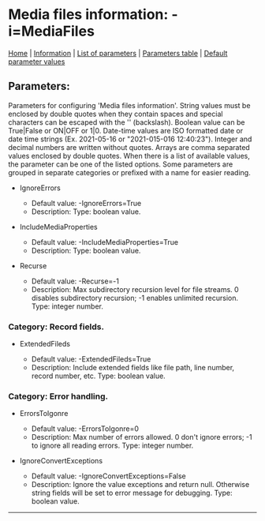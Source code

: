 # Media files information: -i=MediaFiles

[Home](../README.MD) | [Information](mediafiles_info.md) | [List of parameters](mediafiles_parameters_list.md) | [Parameters table](mediafiles_parameters_table.md) |  [Default parameter values](mediafiles_parameters_defaults.md)

## Parameters:
Parameters for configuring 'Media files information'. String values must be enclosed by double quotes when
they contain spaces and special characters can be escaped with the '\' (backslash). Boolean value can be
True|False or ON|OFF or 1|0. Date-time values are ISO formatted date or date time strings (Ex. 2021-05-16 or
"2021-015-016 12:40:23"). Integer and decimal numbers are written without quotes. Arrays are comma separated
values enclosed by double quotes. When there is a list of available values, the parameter can be one of the
listed options. Some parameters are grouped in separate categories or prefixed with a name for easier reading.

 - IgnoreErrors

	* Default value: -IgnoreErrors=True
	* Description: Type: boolean value.

 - IncludeMediaProperties

	* Default value: -IncludeMediaProperties=True
	* Description: Type: boolean value.

 - Recurse

	* Default value: -Recurse=-1
	* Description: Max subdirectory recursion level for file streams. 0 disables subdirectory
	recursion; -1 enables unlimited recursion. Type: integer number.

### Category: Record fields.

 - ExtendedFileds

	* Default value: -ExtendedFileds=True
	* Description: Include extended fields like file path, line number, record number, etc. Type:
	boolean value.

### Category: Error handling.

 - ErrorsToIgonre

	* Default value: -ErrorsToIgonre=0
	* Description: Max number of errors allowed. 0 don't ignore errors; -1 to ignore all reading
	errors. Type: integer number.

 - IgnoreConvertExceptions

	* Default value: -IgnoreConvertExceptions=False
	* Description: Ignore the value exceptions and return null. Otherwise string fields will be set
	to error message for debugging. Type: boolean value.


------------------------------------------------------------

